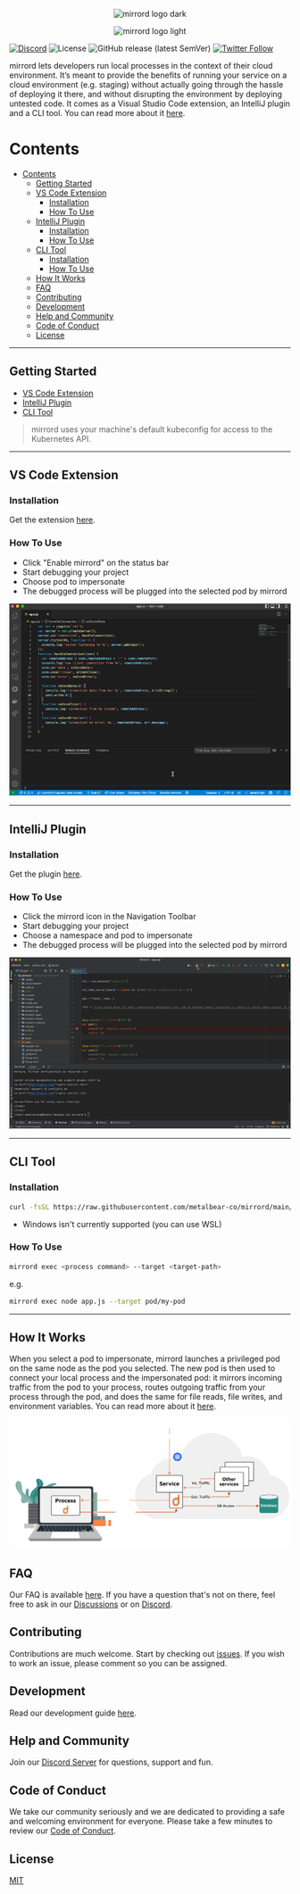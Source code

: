 <div align="center">

![mirrord logo dark](./images/logo_dark.png#gh-dark-mode-only)

</div>

<div align="center">

![mirrord logo light](./images/logo_light.png#gh-light-mode-only)

</div>

[![Discord](https://img.shields.io/discord/933706914808889356?color=5865F2&label=Discord&logo=discord&logoColor=white)](https://discord.gg/J5YSrStDKD)
![License](https://img.shields.io/badge/license-MIT-green)
![GitHub release (latest SemVer)](https://img.shields.io/github/v/release/metalbear-co/mirrord)
[![Twitter Follow](https://img.shields.io/twitter/follow/metalbearco?style=social)](https://twitter.com/metalbearco)

mirrord lets developers run local processes in the context of their cloud environment.
It’s meant to provide the benefits of running your service on a cloud environment (e.g. staging) without actually
going through the hassle of deploying it there, and without disrupting the environment by deploying untested code.
It comes as a Visual Studio Code extension, an IntelliJ plugin and a CLI tool. You can read more about it [here](https://mirrord.dev/docs/overview/introduction/).

# Contents

- [Contents](#contents)
  - [Getting Started](#getting-started)
  - [VS Code Extension](#vs-code-extension)
    - [Installation](#installation)
    - [How To Use](#how-to-use)
  - [IntelliJ Plugin](#intellij-plugin)
    - [Installation](#installation-1)
    - [How To Use](#how-to-use-1)
  - [CLI Tool](#cli-tool)
    - [Installation](#installation-2)
    - [How To Use](#how-to-use-2)
  - [How It Works](#how-it-works)
  - [FAQ](#faq)
  - [Contributing](#contributing)
  - [Development](#development)
  - [Help and Community](#help-and-community)
  - [Code of Conduct](#code-of-conduct)
  - [License](#license)

---

## Getting Started

- [VS Code Extension](#vs-code-extension)
- [IntelliJ Plugin](#intellij-plugin)
- [CLI Tool](#cli-tool)

> mirrord uses your machine's default kubeconfig for access to the Kubernetes API.

---

## VS Code Extension

### Installation

Get the extension [here](https://marketplace.visualstudio.com/items?itemName=MetalBear.mirrord).

### How To Use

- Click "Enable mirrord" on the status bar
- Start debugging your project
- Choose pod to impersonate
- The debugged process will be plugged into the selected pod by mirrord

<p align="center">
  <img src="./images/vscode.gif">
</p>

---

## IntelliJ Plugin

### Installation

Get the plugin [here](https://plugins.jetbrains.com/plugin/19772-mirrord).

### How To Use

- Click the mirrord icon in the Navigation Toolbar
- Start debugging your project
- Choose a namespace and pod to impersonate
- The debugged process will be plugged into the selected pod by mirrord

<p align="center">
  <img src="./images/intellij.gif">
</p>

---

## CLI Tool

### Installation

```sh
curl -fsSL https://raw.githubusercontent.com/metalbear-co/mirrord/main/scripts/install.sh | bash
```

- Windows isn't currently supported (you can use WSL)

### How To Use

```sh
mirrord exec <process command> --target <target-path>
```

e.g.

```sh
mirrord exec node app.js --target pod/my-pod
```

---

## How It Works

When you select a pod to impersonate, mirrord launches a privileged pod on the same node as the pod you selected.
The new pod is then used to connect your local process and the impersonated pod: it mirrors incoming traffic from the pod to your process,
routes outgoing traffic from your process through the pod, and does the same for file reads, file writes, and environment variables.
You can read more about it [here](https://mirrord.dev/docs/overview/introduction/).

<p align="center">
  <img src="./images/how_it_works.svg" alt="How It Works"/>
</p>

## FAQ

Our FAQ is available [here](https://mirrord.dev/docs/overview/faq/).
If you have a question that's not on there, feel free to ask in our [Discussions](https://github.com/metalbear-co/mirrord/discussions)
or on [Discord](https://discord.gg/J5YSrStDKD).

## Contributing

Contributions are much welcome. Start by checking out [issues](https://github.com/metalbear-co/mirrord/issues).
If you wish to work an issue, please comment so you can be assigned.

## Development

Read our development guide [here](https://mirrord.dev/docs/developer/testing/).

## Help and Community

Join our [Discord Server](https://discord.gg/J5YSrStDKD) for questions, support and fun.

## Code of Conduct

We take our community seriously and we are dedicated to providing a safe and welcoming environment for everyone.
Please take a few minutes to review our [Code of Conduct](./CODE_OF_CONDUCT.md).

## License

[MIT](./LICENSE)

